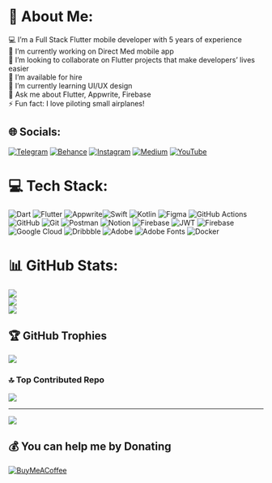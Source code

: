 # 💫 About Me:
💻 I’m a Full Stack Flutter mobile developer with 5 years of experience<br>🔭 I’m currently working on Direct Med mobile app<br>👯 I’m looking to collaborate on Flutter projects that make developers’ lives easier<br>🤝 I’m available for hire<br>🌱 I’m currently learning UI/UX design<br>💬 Ask me about Flutter, Appwrite, Firebase<br>⚡ Fun fact: I love piloting small airplanes!


## 🌐 Socials:
[![Telegram](https://img.shields.io/badge/Telegram-2CA5E0?style=for-the-badge&logo=telegram&logoColor=white)](https://t.me/egortabula) [![Behance](https://img.shields.io/badge/Behance-1769ff?logo=behance&logoColor=white)](https://behance.net/egor_tabula) [![Instagram](https://img.shields.io/badge/Instagram-%23E4405F.svg?logo=Instagram&logoColor=white)](https://instagram.com/egor_tabula) [![Medium](https://img.shields.io/badge/Medium-12100E?logo=medium&logoColor=white)](https://medium.com/@egortabula) [![YouTube](https://img.shields.io/badge/YouTube-%23FF0000.svg?logo=YouTube&logoColor=white)](https://youtube.com/@egortabula) 

# 💻 Tech Stack:
![Dart](https://img.shields.io/badge/dart-%230175C2.svg?style=for-the-badge&logo=dart&logoColor=white) ![Flutter](https://img.shields.io/badge/Flutter-%2302569B.svg?style=for-the-badge&logo=Flutter&logoColor=white) ![Appwrite](https://img.shields.io/badge/Appwrite-%23FD366E.svg?style=for-the-badge&logo=appwrite&logoColor=white)![Swift](https://img.shields.io/badge/swift-F54A2A?style=for-the-badge&logo=swift&logoColor=white) ![Kotlin](https://img.shields.io/badge/kotlin-%237F52FF.svg?style=for-the-badge&logo=kotlin&logoColor=white) ![Figma](https://img.shields.io/badge/figma-%23F24E1E.svg?style=for-the-badge&logo=figma&logoColor=white) ![GitHub Actions](https://img.shields.io/badge/github%20actions-%232671E5.svg?style=for-the-badge&logo=githubactions&logoColor=white) ![GitHub](https://img.shields.io/badge/github-%23121011.svg?style=for-the-badge&logo=github&logoColor=white) ![Git](https://img.shields.io/badge/git-%23F05033.svg?style=for-the-badge&logo=git&logoColor=white) ![Postman](https://img.shields.io/badge/Postman-FF6C37?style=for-the-badge&logo=postman&logoColor=white) ![Notion](https://img.shields.io/badge/Notion-%23000000.svg?style=for-the-badge&logo=notion&logoColor=white) ![Firebase](https://img.shields.io/badge/firebase-%23039BE5.svg?style=for-the-badge&logo=firebase) ![JWT](https://img.shields.io/badge/JWT-black?style=for-the-badge&logo=JSON%20web%20tokens) ![Firebase](https://img.shields.io/badge/firebase-a08021?style=for-the-badge&logo=firebase&logoColor=ffcd34) ![Google Cloud](https://img.shields.io/badge/GoogleCloud-%234285F4.svg?style=for-the-badge&logo=google-cloud&logoColor=white) ![Dribbble](https://img.shields.io/badge/Dribbble-EA4C89?style=for-the-badge&logo=dribbble&logoColor=white) ![Adobe](https://img.shields.io/badge/adobe-%23FF0000.svg?style=for-the-badge&logo=adobe&logoColor=white) ![Adobe Fonts](https://img.shields.io/badge/Adobe%20Fonts-000B1D.svg?style=for-the-badge&logo=Adobe%20Fonts&logoColor=white) ![Docker](https://img.shields.io/badge/docker-%230db7ed.svg?style=for-the-badge&logo=docker&logoColor=white)
# 📊 GitHub Stats:
![](https://github-readme-stats.vercel.app/api?username=egortabula&theme=dark&hide_border=false&include_all_commits=false&count_private=false)<br/>
![](https://github-readme-streak-stats.herokuapp.com/?user=egortabula&theme=dark&hide_border=false)<br/>
![](https://github-readme-stats.vercel.app/api/top-langs/?username=egortabula&theme=dark&hide_border=false&include_all_commits=false&count_private=false&layout=compact)

## 🏆 GitHub Trophies
![](https://github-profile-trophy.vercel.app/?username=egortabula&theme=radical&no-frame=false&no-bg=true&margin-w=4)

### 🔝 Top Contributed Repo
![](https://github-contributor-stats.vercel.app/api?username=egortabula&limit=5&theme=dark&combine_all_yearly_contributions=true)

---
[![](https://visitcount.itsvg.in/api?id=egortabula&icon=0&color=0)](https://visitcount.itsvg.in)

  ## 💰 You can help me by Donating
  [![BuyMeACoffee](https://img.shields.io/badge/Buy%20Me%20a%20Coffee-ffdd00?style=for-the-badge&logo=buy-me-a-coffee&logoColor=black)](https://buymeacoffee.com/egortabula) 

  
<!-- Proudly created with GPRM ( https://gprm.itsvg.in ) -->

